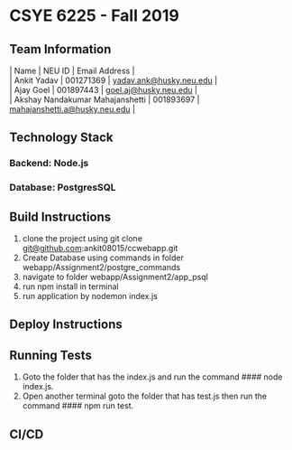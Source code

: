 # CSYE 6225 - Fall 2019

## Team Information

| Name | NEU ID | Email Address |  
| Ankit Yadav | 001271369 | yadav.ank@husky.neu.edu |  
| Ajay Goel | 001897443 | goel.aj@husky.neu.edu |  
| Akshay Nandakumar Mahajanshetti | 001893697 | mahajanshetti.a@husky.neu.edu |  


## Technology Stack

### Backend: Node.js
### Database: PostgresSQL


## Build Instructions

1. clone the project using git clone git@github.com:ankit08015/ccwebapp.git
2. Create Database using commands in folder webapp/Assignment2/postgre_commands
3. navigate to folder webapp/Assignment2/app_psql
4. run npm install in terminal
5. run application by nodemon index.js

## Deploy Instructions


## Running Tests
1. Goto the folder that has the index.js and run the command #### node index.js.
2. Open another terminal goto the folder that has test.js then run the command #### npm run test.

## CI/CD


